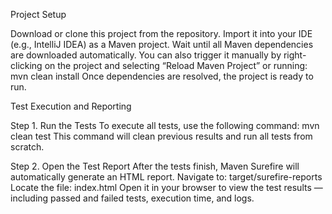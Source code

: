 Project Setup

Download or clone this project from the repository.
Import it into your IDE (e.g., IntelliJ IDEA) as a Maven project.
Wait until all Maven dependencies are downloaded automatically.
You can also trigger it manually by right-clicking on the project and selecting
“Reload Maven Project” or running:
mvn clean install
Once dependencies are resolved, the project is ready to run.

Test Execution and Reporting

Step 1. Run the Tests
To execute all tests, use the following command:
mvn clean test
This command will clean previous results and run all tests from scratch.

Step 2. Open the Test Report
After the tests finish, Maven Surefire will automatically generate an HTML report.
Navigate to:
target/surefire-reports
Locate the file:
index.html
Open it in your browser to view the test results — including passed and failed tests, execution time, and logs.
